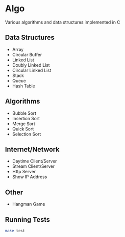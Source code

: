 # Algo
Various algorithms and data structures implemented in C

## Data Structures
- Array
- Circular Buffer
- Linked List
- Doubly Linked List
- Circular Linked List
- Stack
- Queue
- Hash Table

## Algorithms
- Bubble Sort
- Insertion Sort
- Merge Sort
- Quick Sort
- Selection Sort

## Internet/Network
- Daytime Client/Server
- Stream Client/Server
- Http Server
- Show IP Address

## Other
- Hangman Game

## Running Tests
```bash
make test
```
